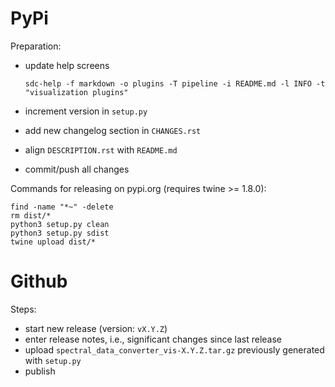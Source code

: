 PyPi
====

Preparation:

* update help screens

  `sdc-help -f markdown -o plugins -T pipeline -i README.md -l INFO -t "visualization plugins"`
  
* increment version in `setup.py`
* add new changelog section in `CHANGES.rst`
* align `DESCRIPTION.rst` with `README.md`  
* commit/push all changes

Commands for releasing on pypi.org (requires twine >= 1.8.0):

```
find -name "*~" -delete
rm dist/*
python3 setup.py clean
python3 setup.py sdist
twine upload dist/*
```


Github
======

Steps:

* start new release (version: `vX.Y.Z`)
* enter release notes, i.e., significant changes since last release
* upload `spectral_data_converter_vis-X.Y.Z.tar.gz` previously generated with `setup.py`
* publish
